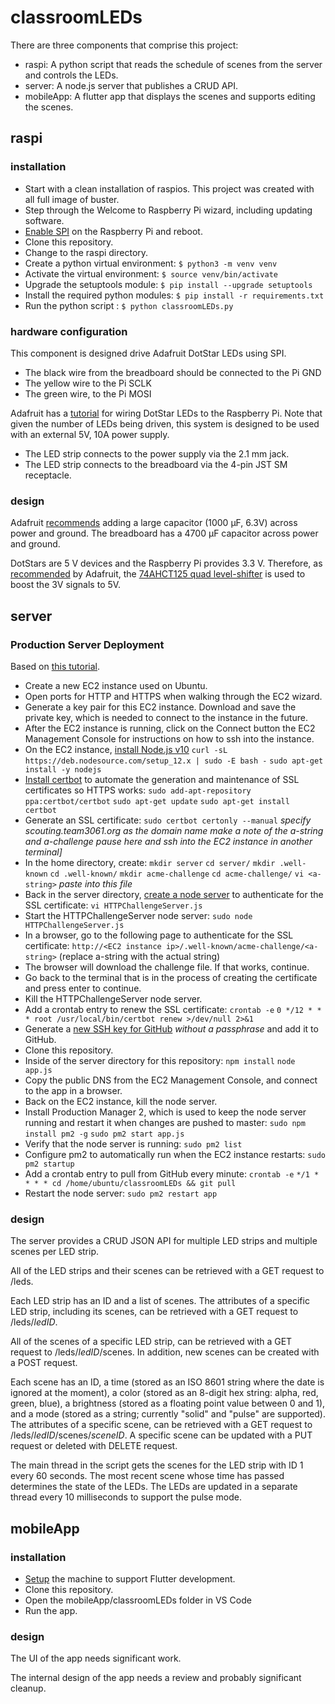 # classroomLEDs

There are three components that comprise this project:

* raspi: A python script that reads the schedule of scenes from the server and controls the LEDs.
* server: A node.js server that publishes a CRUD API.
* mobileApp: A flutter app that displays the scenes and supports editing the scenes.


## raspi

### installation

* Start with a clean installation of raspios. This project was created with all full image of buster.
* Step through the Welcome to Raspberry Pi wizard, including updating software.
* [Enable SPI](https://learn.adafruit.com/adafruits-raspberry-pi-lesson-4-gpio-setup/configuring-spi) on the Raspberry Pi and reboot.
* Clone this repository.
* Change to the raspi directory.
* Create a python virtual environment: `$ python3 -m venv venv`
* Activate the virtual environment: `$ source venv/bin/activate`
* Upgrade the setuptools module: `$ pip install --upgrade setuptools`
* Install the required python modules: `$ pip install -r requirements.txt`
* Run the python script : `$ python classroomLEDs.py`

### hardware configuration

This component is designed drive Adafruit DotStar LEDs using SPI.

* The black wire from the breadboard should be connected to the Pi GND
* The yellow wire to the Pi SCLK
* The green wire, to the Pi MOSI

Adafruit has a [tutorial](https://learn.adafruit.com/adafruit-dotstar-leds/python-circuitpython#python-computer-wiring-3004880-8) for wiring DotStar LEDs to the Raspberry Pi. Note that given the number of LEDs being driven, this system is designed to be used with an external 5V, 10A power supply.

* The LED strip connects to the power supply via the 2.1 mm jack.
* The LED strip connects to the breadboard via the 4-pin JST SM receptacle. 

### design

Adafruit [recommends](https://learn.adafruit.com/adafruit-neopixel-uberguide/powering-neopixels) adding a large capacitor (1000 µF, 6.3V) across power and ground. The breadboard has a 4700 µF capacitor across power and ground.

DotStars are 5 V devices and the Raspberry Pi provides 3.3 V. Therefore, as [recommended](https://learn.adafruit.com/adafruit-dotstar-leds/power-and-connections#connecting-dotstar-leds-3004523-2) by Adafruit, the [74AHCT125 quad level-shifter](https://www.adafruit.com/product/1787) is used to boost the 3V signals to 5V.


## server

### Production Server Deployment

Based on [this tutorial](https://ourcodeworld.com/articles/read/977/how-to-deploy-a-node-js-application-on-aws-ec2-server).

* Create a new EC2 instance used on Ubuntu.
* Open ports for HTTP and HTTPS when walking through the EC2 wizard.
* Generate a key pair for this EC2 instance. Download and save the private key, which is needed to connect to the instance in the future.
* After the EC2 instance is running, click on the Connect button the EC2 Management Console for instructions on how to ssh into the instance.
* On the EC2 instance, [install Node.js v10](https://github.com/nodesource/distributions/blob/master/README.md)
	`curl -sL https://deb.nodesource.com/setup_12.x | sudo -E bash -`
    `sudo apt-get install -y nodejs`
* [Install certbot](https://itnext.io/node-express-letsencrypt-generate-a-free-ssl-certificate-and-run-an-https-server-in-5-minutes-a730fbe528ca) to automate the generation and maintenance of SSL certificates so HTTPS works:
	`sudo add-apt-repository ppa:certbot/certbot`
	`sudo apt-get update`
	`sudo apt-get install certbot`
* Generate an SSL certificate:
	`sudo certbot certonly --manual`
	*specify scouting.team3061.org as the domain name*
	*make a note of the a-string and a-challenge*
	*pause here and ssh into the EC2 instance in another terminal]*
* In the home directory, create:
	`mkdir server`
	`cd server/`
	`mkdir .well-known`
	`cd .well-known/`
	`mkdir acme-challenge`
	`cd acme-challenge/`
	`vi <a-string>`
	*paste <a-challenge> into this file*
* Back in the server directory, [create a node server](https://gist.github.com/DavidMellul/2afcd7ecbe6ad83894972af8a2e0d536/raw/f207f9df6a96852c828462d17964ab231739eb2c/HTTPChallengeServer.js) to authenticate for the SSL certificate:
	`vi HTTPChallengeServer.js`
* Start the HTTPChallengeServer node server:
	`sudo node HTTPChallengeServer.js`
* In a browser, go to the following page to authenticate for the SSL certificate:
	`http://<EC2 instance ip>/.well-known/acme-challenge/<a-string>` (replace a-string with the actual string)
* The browser will download the challenge file. If that works, continue.
* Go back to the terminal that is in the process of creating the certificate and press enter to continue.
* Kill the HTTPChallengeServer node server.
* Add a crontab entry to renew the SSL certificate:
	`crontab -e`
	`0 */12 * * * root /usr/local/bin/certbot renew >/dev/null 2>&1`
* Generate a [new SSH key for GitHub](https://help.github.com/en/github/authenticating-to-github/generating-a-new-ssh-key-and-adding-it-to-the-ssh-agent) *without a passphrase* and add it to GitHub.
* Clone this repository.
* Inside of the server directory for this repository:
	`npm install`
	`node app.js`
* Copy the public DNS from the EC2 Management Console, and connect to the app in a browser.
* Back on the EC2 instance, kill the node server.
* Install Production Manager 2, which is used to keep the node server running and restart it when changes are pushed to master:
	`sudo npm install pm2 -g`
	`sudo pm2 start app.js`
* Verify that the node server is running:
	`sudo pm2 list`
* Configure pm2 to automatically run when the EC2 instance restarts:
	`sudo pm2 startup`
* Add a crontab entry to pull from GitHub every minute:
	`crontab -e`
	`*/1 * * * * cd /home/ubuntu/classroomLEDs && git pull`
* Restart the node server:
	`sudo pm2 restart app`
	
### design

The server provides a CRUD JSON API for multiple LED strips and multiple scenes per LED strip.

All of the LED strips and their scenes can be retrieved with a GET request to /leds.

Each LED strip has an ID and a list of scenes. The attributes of a specific LED strip, including its scenes, can be retrieved with a GET request to /leds/*ledID*.

All of the scenes of a specific LED strip, can be retrieved with a GET request to /leds/*ledID*/scenes. In addition, new scenes can be created with a POST request.

Each scene has an ID, a time (stored as an ISO 8601 string where the date is ignored at the moment), a color (stored as an 8-digit hex string: alpha, red, green, blue), a brightness (stored as a floating point value between 0 and 1), and a mode (stored as a string; currently "solid" and "pulse" are supported). The attributes of a specific scene, can be retrieved with a GET request to /leds/*ledID*/scenes/*sceneID*. A specific scene can be updated with a PUT request or deleted with DELETE request.

The main thread in the script gets the scenes for the LED strip with ID 1 every 60 seconds. The most recent scene whose time has passed determines the state of the LEDs. The LEDs are updated in a separate thread every 10 milliseconds to support the pulse mode.


## mobileApp

### installation

* [Setup](https://flutter.dev/docs/get-started/install) the machine to support Flutter development.
* Clone this repository.
* Open the mobileApp/classroomLEDs folder in VS Code
* Run the app.

### design

The UI of the app needs significant work.

The internal design of the app needs a review and probably significant cleanup.